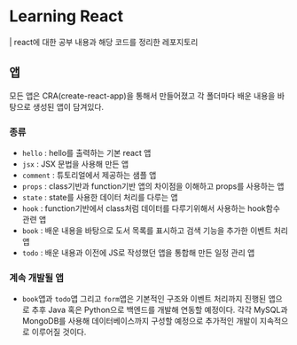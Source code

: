 # Learning React 
| react에 대한 공부 내용과 해당 코드를 정리한 레포지토리

## 앱 
모든 앱은 CRA(create-react-app)을 통해서 만들어졌고 각 폴더마다 배운 내용을 바탕으로 생성된 앱이 담겨있다. 

### 종류
- `hello` : hello를 출력하는 기본 react 앱
- `jsx` : JSX 문법을 사용해 만든 앱
- `comment` : 튜토리얼에서 제공하는 샘플 앱
- `props` : class기반과 function기반 앱의 차이점을 이해하고 props를 사용하는 앱
- `state` : state를 사용한 데이터 처리를 다루는 앱
- `hook` : function기반에서 class처럼 데이터를 다루기위해서 사용하는 hook함수 관련 앱
- `book` : 배운 내용을 바탕으로 도서 목록를 표시하고 검색 기능을 추가한 이벤트 처리 앱
- `todo` : 배운 내용과 이전에 JS로 작성했던 앱을 통합해 만든 일정 관리 앱

### 계속 개발될 앱

- `book`앱과 `todo`앱 그리고 `form`앱은 기본적인 구조와 이벤트 처리까지 진행된 앱으로 추후 Java 혹은 Python으로 백엔드를 개발해 연동할 예정이다. 각각 MySQL과 MongoDB를 사용해 데이터베이스까지 구성할 예정으로 추가적인 개발이 지속적으로 이루어질 것이다. 